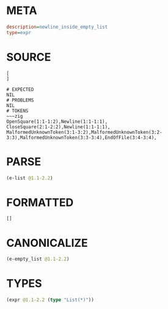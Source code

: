 # META
~~~ini
description=newline_inside_empty_list
type=expr
~~~
# SOURCE
~~~roc
[
]
~~~
~~~
# EXPECTED
NIL
# PROBLEMS
NIL
# TOKENS
~~~zig
OpenSquare(1:1-1:2),Newline(1:1-1:1),
CloseSquare(2:1-2:2),Newline(1:1-1:1),
MalformedUnknownToken(3:1-3:2),MalformedUnknownToken(3:2-3:3),MalformedUnknownToken(3:3-3:4),EndOfFile(3:4-3:4),
~~~
# PARSE
~~~clojure
(e-list @1.1-2.2)
~~~
# FORMATTED
~~~roc
[]
~~~
# CANONICALIZE
~~~clojure
(e-empty_list @1.1-2.2)
~~~
# TYPES
~~~clojure
(expr @1.1-2.2 (type "List(*)"))
~~~
